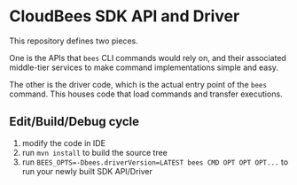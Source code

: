# CloudBees SDK API and Driver

This repository defines two pieces.

One is the APIs that `bees` CLI commands would rely on, and their associated middle-tier services
to make command implementations simple and easy.

The other is the driver code, which is the actual entry point of the `bees` command. This houses
code that load commands and transfer executions.


Edit/Build/Debug cycle
-----------------------------
1. modify the code in IDE
2. run `mvn install` to build the source tree
3. run `BEES_OPTS=-Dbees.driverVersion=LATEST bees CMD OPT OPT OPT...` to run your newly built SDK API/Driver
